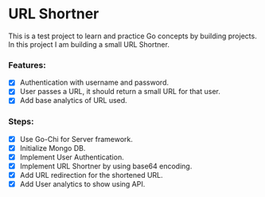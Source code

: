 # URL Shortner

This is a test project to learn and practice Go concepts by building projects. In this project I am building a small URL Shortner.

### Features:
- [x] Authentication with username and password.
- [x] User passes a URL, it should return a small URL for that user.
- [x] Add base analytics of URL used.

### Steps:
- [x] Use Go-Chi for Server framework.
- [x] Initialize Mongo DB.
- [x] Implement User Authentication.
- [x] Implement URL Shortner by using base64 encoding.
- [x] Add URL redirection for the shortened URL.
- [x] Add User analytics to show using API.
